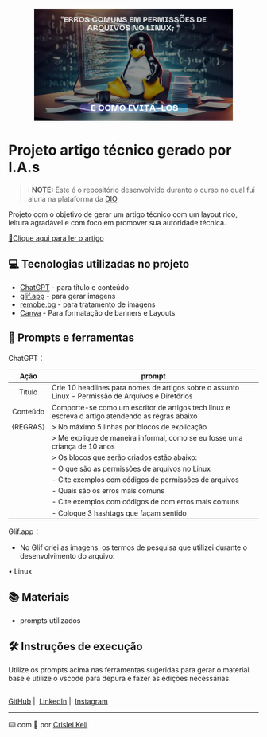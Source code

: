 <p align="center">
  <img 
    src=".github/assets/CAPA ARQUIVO LINUX.png"
    width="400"  
  />
</p>

# Projeto artigo técnico gerado por I.A.s


 > ℹ️ **NOTE:** Este é o repositório desenvolvido durante o curso no qual fui aluna na plataforma da [DIO](https://dio.me).

Projeto com o objetivo de gerar um artigo técnico com um layout rico, leitura agradável e com foco em promover sua autoridade técnica.

<a href="https://web.dio.me/articles/erros-comuns-em-permissoes-de-arquivos-no-linux-e-como-evita-los?back=%2Farticles&page=1&order=oldest" title="View PDF now"> 📕Clique aqui para ler o artigo</a>

## 💻 Tecnologias utilizadas no projeto

- [ChatGPT](https://chat.openai.com/) - para título e conteúdo
- [glif.app](https://https://glif.app/) - para gerar imagens
- [remobe.bg](https://www.remove.bg/) - para tratamento de imagens
- [Canva](https://www.canva.com/) - Para formatação de banners e Layouts

## 📄 Prompts e ferramentas


ChatGPT：

|   Ação   | prompt                                                                                                                                                                                                                                                                         |
| :------: | ------------------------------------------------------------------------------------------------------------------------------------------------------------------------------------------------------------------------------------------------------------------------------ |
|  Título  | Crie 10 headlines para nomes de artigos sobre o assunto Linux - Permissão de Arquivos e Diretórios         |                                          
| Conteúdo | Comporte-se como um escritor de artigos tech linux e escreva o artigo atendendo as regras abaixo           |
| {REGRAS} | > No máximo 5 linhas por blocos de explicação                                                              | 
|          | > Me explique de maneira informal, como se eu fosse uma criança de 10 anos                                 |
|          | > Os blocos que serão criados estão abaixo:                                                                | 
|          | - O que são as permissões de arquivos no Linux                                                             |
|          | - Cite exemplos com códigos de permissões de arquivos                                                      |
|          | - Quais são os erros mais comuns                                                                           |
|          | - Cite exemplos com códigos de com erros mais comuns                                                       |
|          | - Coloque 3 hashtags que façam sentido                                                                     |

Glif.app：

- No Glif criei as imagens, os termos de pesquisa que utilizei durante o desenvolvimento do arquivo:

• Linux

## 📚 Materiais

- prompts utilizados

## 🛠️ Instruções de execução

Utilize os prompts acima nas ferramentas sugeridas para gerar o material base e utilize o vscode para depura e fazer as edições necessárias.
## 
   
<a href="https://github.com/CrisleiKeli">GitHub</a>&nbsp;|&nbsp;
<a href="https://www.linkedin.com/in/crisleikelijenuino/">LinkedIn</a>&nbsp;|&nbsp;
<a href="https://www.instagram.com/crisleikeli.exe/">Instagram</a>

---

⌨️ com 💜 por [Crislei Keli](https://github.com/CrisleiKeli)
